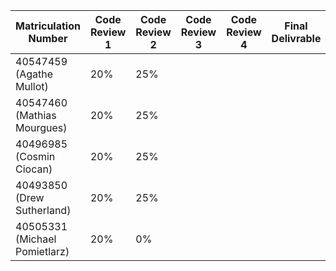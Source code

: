 
| Matriculation Number | Code Review 1 | Code Review 2 | Code Review 3 | Code Review 4 | Final Delivrable |
|--|--|--|--|--|--|
|40547459 (Agathe Mullot) | 20% | 25% |
|40547460 (Mathias Mourgues)| 20% | 25% |
|40496985 (Cosmin Ciocan) | 20% | 25% |
|40493850 (Drew Sutherland)| 20% | 25% |
|40505331 (Michael Pomietlarz)| 20% | 0% |
